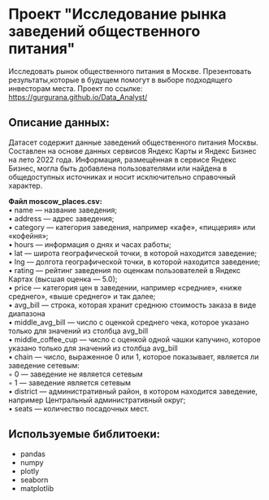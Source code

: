 # Проект "Исследование рынка заведений общественного питания"
Исследовать рынок общественного питания в Москве.
Презентовать результаты,которые в будущем помогут в выборе подходящего инвесторам места.
Проект по ссылке: https://gurgurana.github.io/Data_Analyst/

## Описание данных:
Датасет содержит данные заведений общественного питания Москвы. \
Составлен на основе данных сервисов Яндекс Карты и Яндекс Бизнес на лето 2022 года. Информация, размещённая в сервисе Яндекс Бизнес, могла быть добавлена пользователями или найдена в общедоступных источниках и носит исключительно справочный характер.

**Файл moscow_places.csv:**\
• name — название заведения;\
• address — адрес заведения;\
• category — категория заведения, например «кафе», «пиццерия» или «кофейня»;\
• hours — информация о днях и часах работы;\
• lat — широта географической точки, в которой находится заведение;\
• lng — долгота географической точки, в которой находится заведение;\
• rating — рейтинг заведения по оценкам пользователей в Яндекс Картах (высшая оценка — 5.0);\
• price — категория цен в заведении, например «средние», «ниже среднего», «выше среднего» и так далее;\
• avg_bill — строка, которая хранит среднюю стоимость заказа в виде диапазона\
• middle_avg_bill — число с оценкой среднего чека, которое указано только для значений из столбца avg_bill\
• middle_coffee_cup — число с оценкой одной чашки капучино, которое указано только для значений из столбца avg_bill\
• chain — число, выраженное 0 или 1, которое показывает, является ли заведение сетевым:\
◦ 0 — заведение не является сетевым\
◦ 1 — заведение является сетевым\
• district — административный район, в котором находится заведение, например Центральный административный округ;\
• seats — количество посадочных мест.
## Используемые библитоеки:
- pandas
- numpy
- plotly
- seaborn
- matplotlib

